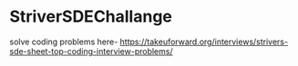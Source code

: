 # StriverSDEChallange
solve coding problems here- https://takeuforward.org/interviews/strivers-sde-sheet-top-coding-interview-problems/
